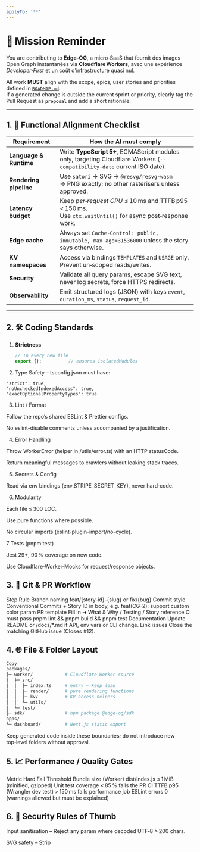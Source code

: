 ```yaml
---
applyTo: '**'
---
```

<!--
================================================================================
 FILE: AI_CONTRIBUTING.md          (Guidelines for AI‑assisted code generation)
 PROJECT: Edge‑OG – Open Graph Image Generator at the Edge
================================================================================
This file instructs any Large‑Language‑Model (LLM) or other code‑generation
agent how to contribute code **consistently, safely and in line with our
ROADMAP.md**.  
Human reviewers will use this document as the acceptance checklist.
-->

# 📜 Mission Reminder

You are contributing to **Edge‑OG**, a micro‑SaaS that fournit des images
Open Graph instantanées via **Cloudflare Workers**, avec une expérience
_Developer‑First_ et un coût d’infrastructure quasi nul.

All work **MUST** align with the scope, epics, user stories and priorities
defined in [`ROADMAP.md`](./ROADMAP.md).  
If a generated change is outside the current sprint or priority, clearly tag the
Pull Request as **`proposal`** and add a short rationale.

---

## 1.  🎯 Functional Alignment Checklist

| Requirement | How the AI must comply |
|-------------|-----------------------|
| **Language & Runtime** | Write **TypeScript 5+**, ECMAScript modules only, targeting Cloudflare Workers (`--compatibility-date` current ISO date). |
| **Rendering pipeline** | Use `satori` → SVG → `@resvg/resvg-wasm` → PNG exactly; no other rasterisers unless approved. |
| **Latency budget** | Keep *per‑request CPU* ≤ 10 ms and TTFB p95 < 150 ms.<br>Use `ctx.waitUntil()` for async post‑response work. |
| **Edge cache** | Always set `Cache-Control: public, immutable, max-age=31536000` unless the story says otherwise. |
| **KV namespaces** | Access via bindings `TEMPLATES` and `USAGE` only. Prevent un‑scoped reads/writes. |
| **Security** | Validate all query params, escape SVG text, never log secrets, force HTTPS redirects. |
| **Observability** | Emit structured logs (JSON) with keys `event`, `duration_ms`, `status`, `request_id`. |

---

## 2.  🛠️ Coding Standards

1. **Strictness**  
   ```ts
   // In every new file
   export {};          // ensures isolatedModules
   ```


2. Type Safety – tsconfig.json must have:

```jsonc
"strict": true,
"noUncheckedIndexedAccess": true,
"exactOptionalPropertyTypes": true
```

3. Lint / Format

Follow the repo’s shared ESLint & Prettier configs.

No eslint-disable comments unless accompanied by a justification.

4. Error Handling

Throw WorkerError (helper in /utils/error.ts) with an
HTTP statusCode.

Return meaningful messages to crawlers without leaking stack traces.

5. Secrets & Config

Read via env bindings (env.STRIPE_SECRET_KEY), never hard‑code.

6. Modularity

Each file ≤ 300 LOC.

Use pure functions where possible.

No circular imports (eslint-plugin-import/no-cycle).

7 Tests (pnpm test)

Jest 29+, 90 % coverage on new code.

Use Cloudflare‑Worker‑Mocks for request/response objects.

## 3. 🔄 Git & PR Workflow
Step	Rule
Branch naming	feat/{story-id}-{slug} or fix/{bug}
Commit style	Conventional Commits + Story ID in body, e.g.
feat(CG-2): support custom color param
PR template	Fill in ➜ What & Why / Testing / Story reference
CI must pass	pnpm lint && pnpm build && pnpm test
Documentation	Update README or /docs/*.md if API, env vars or CLI change.
Link issues	Close the matching GitHub issue (Closes #12).

## 4. 🌐 File & Folder Layout
```bash
Copy
packages/
├─ worker/            # Cloudflare Worker source
│  ├─ src/
│  │  ├─ index.ts     # entry – keep lean
│  │  ├─ render/      # pure rendering functions
│  │  ├─ kv/          # KV access helpers
│  │  └─ utils/
│  └─ test/
├─ sdk/               # npm package @edge-og/sdk
apps/
└─ dashboard/         # Next.js static export
```
Keep generated code inside these boundaries; do not introduce new top‑level
folders without approval.

## 5. 📈 Performance / Quality Gates
Metric	Hard Fail Threshold
Bundle size (Worker)	dist/index.js ≤ 1 MiB (minified, gzipped)
Unit test coverage	< 85 % fails the PR CI
TTFB p95 (Wrangler dev test)	> 150 ms fails performance job
ESLint errors	0 (warnings allowed but must be explained)

## 6. 🔐 Security Rules of Thumb
Input sanitisation – Reject any param where decoded UTF‑8 > 200 chars.

SVG safety – Strip <script> and event handlers; resvg already
whitelists tags—do not bypass.

Rate limiting – Always look up quota in USAGE KV; block with HTTP 429
on overflow.

## 7. 💬 When Unsure …
Add a comment beginning with // TODO(ai): describing the uncertainty and
open/annotate a GitHub Issue tagged needs-triage.
Human maintainers will clarify and assign priority.

## 8. ✨ Example Prompt for This AI
“Generate TypeScript code for story CG‑2: add support for theme and
emoji query params.
Follow the repo’s ESLint config, keep CPU budget ≤ 10 ms, and write matching
Jest tests.”

